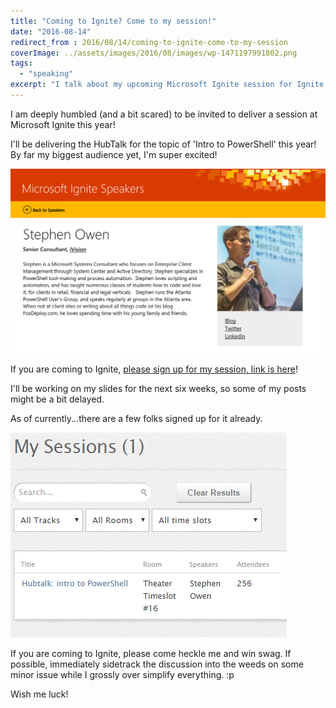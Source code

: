 ```yaml
---
title: "Coming to Ignite? Come to my session!"
date: "2016-08-14"
redirect_from : 2016/08/14/coming-to-ignite-come-to-my-session
coverImage: ../assets/images/2016/08/images/wp-1471197991802.png
tags: 
  - "speaking"
excerpt: "I talk about my upcoming Microsoft Ignite session for Ignite 2016"
---
```


I am deeply humbled (and a bit scared) to be invited to deliver a session at Microsoft Ignite this year!

I'll be delivering the HubTalk for the topic of 'Intro to PowerShell' this year! By far my biggest audience yet, I'm super excited!

![](../assets/images/2016/08/images/wp-1471197991802.png)

If you are coming to Ignite, [please sign up for my session, link is here](https://myignite.microsoft.com/sessions/20651)!

I'll be working on my slides for the next six weeks, so some of my posts might be a bit delayed.

As of currently...there are a few folks signed up for it already.

![](../assets/images/2016/08/images/so-many-attendees.png)

If you are coming to Ignite, please come heckle me and win swag. If possible, immediately sidetrack the discussion into the weeds on some minor issue while I grossly over simplify everything. :p

Wish me luck!